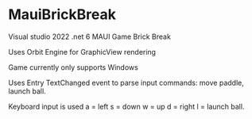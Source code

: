 # MauiBrickBreak

Visual studio 2022 .net 6 MAUI Game Brick Break

Uses Orbit Engine for GraphicView rendering

Game currently only supports Windows

Uses Entry TextChanged event to parse input commands:
move paddle, launch ball.

Keyboard input is used
a = left
s = down
w = up
d = right
l = launch ball.
